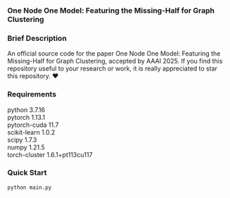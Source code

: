### One Node One Model: Featuring the Missing-Half for Graph Clustering

### Brief Description
An official source code for the paper One Node One Model: Featuring the Missing-Half for Graph Clustering, accepted by AAAI 2025. If you find this repository useful to your research or work, it is really appreciated to star this repository. ❤️

### Requirements
python                    3.7.16<br>
pytorch                   1.13.1<br>
pytorch-cuda           11.7<br>
scikit-learn               1.0.2<br>
scipy                        1.7.3<br>
numpy                     1.21.5<br>
torch-cluster            1.6.1+pt113cu117<br>

### Quick Start
```
python main.py
```
